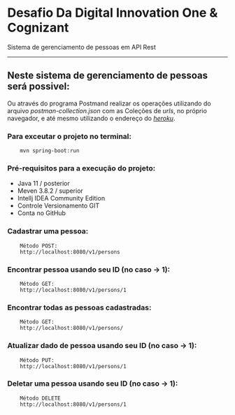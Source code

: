 # Desafio Da Digital Innovation One & Cognizant
Sistema de gerenciamento de pessoas em API Rest

---

## Neste sistema de gerenciamento de pessoas será possivel:
Ou através do programa Postmand realizar os operações utilizando do 
arquivo *postman-collection.json* com as Coleções de *urls*, no próprio 
navegador, e até mesmo utilizando o endereço do 
*[heroku](https://www.heroku.com/)*.

### Para exceutar o projeto no terminal:
```
    mvn spring-boot:run
```

### Pré-requisitos para a execução do projeto:
* Java 11 / posterior
* Meven 3.8.2 / superior
* Intellj IDEA Community Edition
* Controle Versionamento GIT
* Conta no GitHub

### Cadastrar uma pessoa:
```
    Método POST:
    http://localhost:8080/v1/persons
```

### Encontrar pessoa usando seu ID (no caso -> 1):
```
    Método GET:
    http://localhost:8080/v1/persons/1
```

### Encontrar todas as pessoas cadastradas:
```
    Método GET:
    http://localhost:8080/v1/persons/
```

### Atualizar dado de pessoa usando seu ID (no caso -> 1):
```
    Método PUT:
    http://localhost:8080/v1/persons/1
```

### Deletar uma pessoa usando seu ID (no caso -> 1):
```
    Método DELETE
    http://localhost:8080/v1/persons/1
```